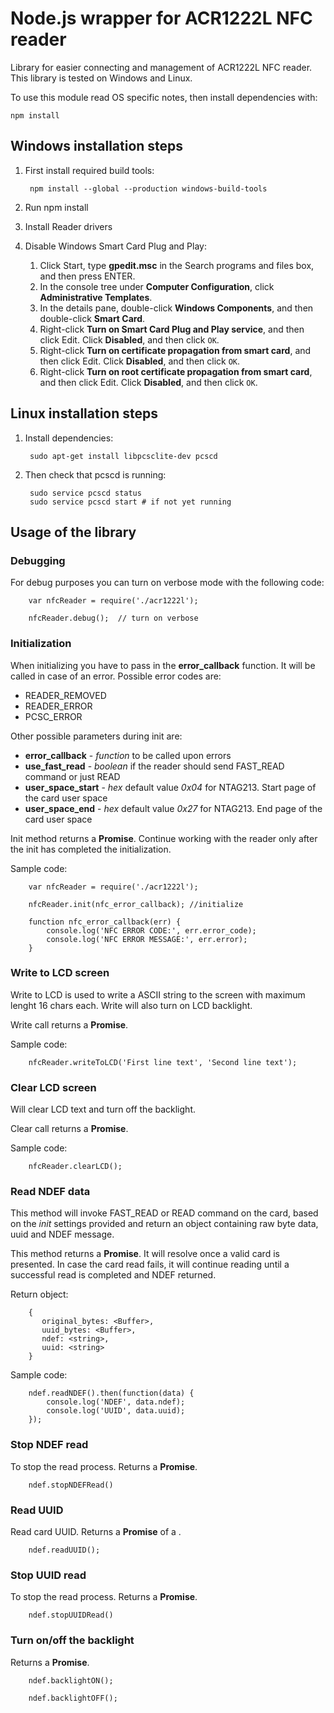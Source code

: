 # Node.js wrapper for ACR1222L NFC reader

Library for easier connecting and management of ACR1222L NFC reader. This library is tested on Windows and Linux.

To use this module read OS specific notes, then install dependencies with:

    npm install

## Windows installation steps

1. First install required build tools:

        npm install --global --production windows-build-tools

2. Run npm install

3. Install Reader drivers

4. Disable Windows Smart Card Plug and Play:

    1. Click Start, type **gpedit.msc** in the Search programs and files box, and then press ENTER.
    2. In the console tree under **Computer Configuration**, click **Administrative Templates**.
    3. In the details pane, double-click **Windows Components**, and then double-click **Smart Card**.
    4. Right-click **Turn on Smart Card Plug and Play service**, and then click Edit. Click **Disabled**, and then click `OK`.
    5. Right-click **Turn on certificate propagation from smart card**, and then click Edit. Click **Disabled**, and then click `OK`.
    6. Right-click **Turn on root certificate propagation from smart card**, and then click Edit. Click **Disabled**, and then click `OK`.

## Linux installation steps

1. Install dependencies:

        sudo apt-get install libpcsclite-dev pcscd

2. Then check that pcscd is running:

        sudo service pcscd status
        sudo service pcscd start # if not yet running


## Usage of the library


### Debugging

For debug purposes you can turn on verbose mode with the following code:

        var nfcReader = require('./acr1222l');

        nfcReader.debug();  // turn on verbose

### Initialization

When initializing you have to pass in the **error_callback** function. It will be called in case of an error. Possible
error codes are:

 - READER_REMOVED
 - READER_ERROR
 - PCSC_ERROR

Other possible parameters during init are:
  - **error_callback** - *function* to be called upon errors
  - **use_fast_read** - *boolean* if the reader should send FAST_READ command or just READ
  - **user_space_start** - *hex* default value *0x04* for NTAG213. Start page of the card user space
  - **user_space_end** - *hex* default value *0x27* for NTAG213. End page of the card user space

Init method returns a **Promise**. Continue working with the reader only after the init has completed the initialization.

Sample code:

        var nfcReader = require('./acr1222l');

        nfcReader.init(nfc_error_callback); //initialize

        function nfc_error_callback(err) {
            console.log('NFC ERROR CODE:', err.error_code);
            console.log('NFC ERROR MESSAGE:', err.error);
        }

### Write to LCD screen

Write to LCD is used to write a ASCII string to the screen with maximum lenght 16 chars each. Write will also turn on
LCD backlight.

Write call returns a **Promise**.

Sample code:

        nfcReader.writeToLCD('First line text', 'Second line text');


### Clear LCD screen
Will clear LCD text and turn off the backlight.

Clear call returns a **Promise**.

Sample code:

        nfcReader.clearLCD();


### Read NDEF data

This method will invoke FAST_READ or READ command on the card, based on the *init* settings provided and return an object
containing raw byte data, uuid and NDEF message.

This method returns a **Promise**. It will resolve once a valid card is presented. In case the card read fails, it will continue
reading until a successful read is completed and NDEF returned.

Return object:

        {
           original_bytes: <Buffer>,
           uuid_bytes: <Buffer>,
           ndef: <string>,
           uuid: <string>
        }

Sample code:

        ndef.readNDEF().then(function(data) {
            console.log('NDEF', data.ndef);
            console.log('UUID', data.uuid);
        });

### Stop NDEF read

To stop the read process. Returns a **Promise**.

        ndef.stopNDEFRead()

### Read UUID

Read card UUID.
Returns a **Promise** of a <Buffer>.

        ndef.readUUID();

### Stop UUID read

To stop the read process. Returns a **Promise**.

        ndef.stopUUIDRead()

### Turn on/off the backlight

Returns a **Promise**.

        ndef.backlightON();

        ndef.backlightOFF();
